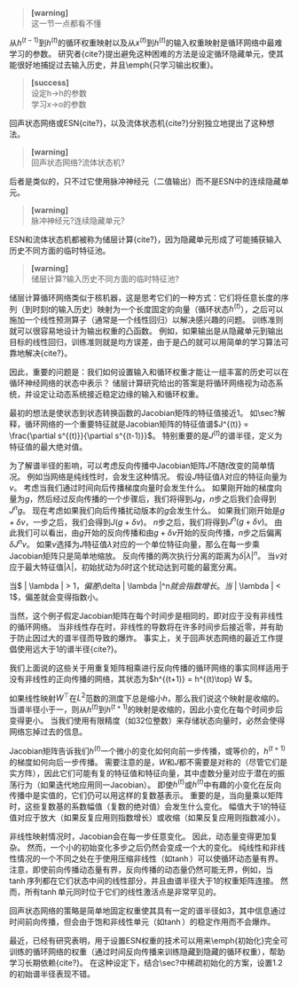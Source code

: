 > **[warning]**  
> 这一节一点都看不懂  

从$h^{(t-1)}$到$h^{(t)}$的循环权重映射以及从$x^{(t)}$到$h^{(t)}$的输入权重映射是循环网络中最难学习的参数。
研究者{cite?}提出避免这种困难的方法是设定循环隐藏单元，使其能很好地捕捉过去输入历史，并且\emph{只学习输出权重}。  
> **[success]**  
> 设定h->h的参数  
> 学习x->o的参数  

回声状态网络或ESN{cite?}，以及流体状态机{cite?}分别独立地提出了这种想法。  
> **[warning]**  
> 回声状态网络?流体状态机?  

后者是类似的，只不过它使用脉冲神经元（二值输出）而不是ESN中的连续隐藏单元。  
> **[warning]**  
> 脉冲神经元?连续隐藏单元?
 
ESN和流体状态机都被称为储层计算{cite?}，因为隐藏单元形成了可能捕获输入历史不同方面的临时特征池。
> **[warning]**  
> 储层计算?输入历史不同方面的临时特征池?

储层计算循环网络类似于核机器，这是思考它们的一种方式：它们将任意长度的序列（到时刻$t$的输入历史）映射为一个长度固定的向量（循环状态$h^{(t)}$），之后可以施加一个线性预测算子（通常是一个线性回归）以解决感兴趣的问题。
训练准则就可以很容易地设计为输出权重的凸函数。
例如，如果输出是从隐藏单元到输出目标的线性回归，训练准则就是均方误差，由于是凸的就可以用简单的学习算法可靠地解决{cite?}。

因此，重要的问题是：我们如何设置输入和循环权重才能让一组丰富的历史可以在循环神经网络的状态中表示？
储层计算研究给出的答案是将循环网络视为动态系统，并设定让动态系统接近稳定边缘的输入和循环权重。

最初的想法是使状态到状态转换函数的Jacobian矩阵的特征值接近1。
如\sec?解释，循环网络的一个重要特征就是Jacobian矩阵的特征值谱$J^{(t)} = \frac{\partial s^{(t)}}{\partial s^{(t-1)}}$。
特别重要的是$J^{(t)}$的谱半径，定义为特征值的最大绝对值。

为了解谱半径的影响，可以考虑反向传播中Jacobian矩阵$J$不随$t$改变的简单情况。
例如当网络是纯线性时，会发生这种情况。
假设$J$特征值$\lambda$对应的特征向量为$v$。
考虑当我们通过时间向后传播梯度向量时会发生什么。
如果刚开始的梯度向量为$g$，然后经过反向传播的一个步骤后，我们将得到$J g$，$n$步之后我们会得到$J^n g$。
现在考虑如果我们向后传播扰动版本的$g$会发生什么。
如果我们刚开始是$g + \delta v$，一步之后，我们会得到$J(g + \delta v)$。
$n$步之后，我们将得到$J^n(g + \delta v)$。
由此我们可以看出，由$g$开始的反向传播和由$g+\delta v$开始的反向传播，$n$步之后偏离$\delta J^n v$。
如果$v$选择为$J$特征值$\lambda$对应的一个单位特征向量，那么在每一步乘Jacobian矩阵只是简单地缩放。
反向传播的两次执行分离的距离为$\delta | \lambda |^n$。
当$v$对应于最大特征值$|\lambda|$，初始扰动为$\delta$时这个扰动达到可能的最宽分离。

当$ | \lambda | > 1$，偏差$\delta | \lambda |^n$就会指数增长。
当$ | \lambda | < 1$，偏差就会变得指数小。

当然，这个例子假定Jacobian矩阵在每个时间步是相同的，即对应于没有非线性的循环网络。
当非线性存在时，非线性的导数将在许多时间步后接近零，并有助于防止因过大的谱半径而导致的爆炸。
事实上，关于回声状态网络的最近工作提倡使用远大于1的谱半径{cite?}。

我们上面说的这些关于用重复矩阵相乘进行反向传播的循环网络的事实同样适用于没有非线性的正向传播的网络，其状态为$h^{(t+1)} = h^{(t)\top} W $。

如果线性映射$W^\top$在$L^2$范数的测度下总是缩小$h$，那么我们说这个映射是收缩的。
当谱半径小于一，则从$h^{(t)}$到$h^{(t+1)}$的映射是收缩的，因此小变化在每个时间步后变得更小。
当我们使用有限精度（如32位整数）来存储状态向量时，必然会使得网络忘掉过去的信息。

Jacobian矩阵告诉我们$h^{(t)}$一个微小的变化如何向前一步传播，或等价的，$h^{(t+1)}$的梯度如何向后一步传播。
需要注意的是，$W$和$J$都不需要是对称的（尽管它们是实方阵），因此它们可能有复的特征值和特征向量，其中虚数分量对应于潜在的振荡行为（如果迭代地应用同一Jacobian）。
即使$h^{(t)}$或$h^{(t)}$中有趣的小变化在反向传播中是实值的，它们仍可以用这样的复数基表示。
重要的是，当向量乘以矩阵时，这些复数基的系数幅值（复数的绝对值）会发生什么变化。
幅值大于1的特征值对应于放大（如果反复应用则指数增长）或收缩（如果反复应用则指数减小）。

非线性映射情况时，Jacobian会在每一步任意变化。
因此，动态量变得更加复杂。
然而，一个小的初始变化多步之后仍然会变成一个大的变化。
纯线性和非线性情况的一个不同之处在于使用压缩非线性（如$\tanh$）可以使循环动态量有界。
注意，即使前向传播动态量有界，反向传播的动态量仍然可能无界，例如，当$\tanh$序列都在它们状态中间的线性部分，并且由谱半径大于1的权重矩阵连接。
然而，所有$\tanh$单元同时位于它们的线性激活点是非常罕见的。

回声状态网络的策略是简单地固定权重使其具有一定的谱半径如3，其中信息通过时间前向传播，但会由于饱和非线性单元（如$\tanh$）的稳定作用而不会爆炸。

最近，已经有研究表明，用于设置ESN权重的技术可以用来\emph{初始化}完全可训练的循环网络的权重（通过时间反向传播来训练隐藏到隐藏的循环权重），帮助学习长期依赖{cite?}。
在这种设定下，结合\sec?中稀疏初始化的方案，设置$1.2$的初始谱半径表现不错。